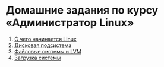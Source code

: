 # Домашние задания по курсу «Администратор Linux»

1. [С чего начинается Linux](hw-01)
2. [Дисковая подсистема](hw-02)
3. [Файловые системы и LVM](hw-03)
4. [Загрузка системы](hw-04)